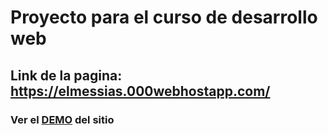 # Proyecto para el curso de desarrollo web

## Link de la pagina: https://elmessias.000webhostapp.com/

### Ver el [DEMO](https://joaquinpulion.github.io/Octo_GitHub/) del sitio